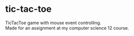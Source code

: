 # tic-tac-toe
TicTacToe game with mouse event controlling.\
Made for an assignment at my computer science 12 course.
